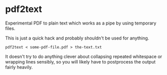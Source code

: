# pdf2text

Experimental PDF to plain text which works as a pipe by using temporary files.

This is just a quick hack and probably shouldn't be used for anything.

`pdf2text < some-pdf-file.pdf > the-text.txt`

It doesn't try to do anything clever about collapsing repeated whitespace or wrapping lines sensibly, so you will likely have to postprocess the output fairly heavily.
